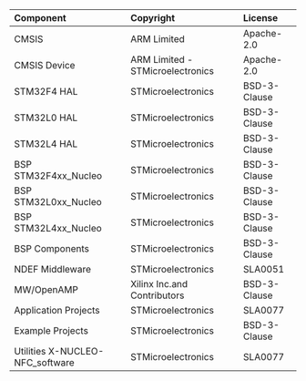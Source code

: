 | Component                               | Copyright 						  | License   |              			
|:---------                               |:-------                 		  |:----------|
| CMSIS                           	      | ARM Limited 					  | Apache-2.0 |  		    	
| CMSIS Device                    		  | ARM Limited - STMicroelectronics  | Apache-2.0 |  	            
| STM32F4 HAL                     		  | STMicroelectronics 				  | BSD-3-Clause |				
| STM32L0 HAL                     		  | STMicroelectronics      		  | BSD-3-Clause |	
| STM32L4 HAL                     		  | STMicroelectronics 				  | BSD-3-Clause |					
| BSP STM32F4xx_Nucleo            		  | STMicroelectronics 				  | BSD-3-Clause |				
| BSP STM32L0xx_Nucleo            		  | STMicroelectronics  			  | BSD-3-Clause |				
| BSP STM32L4xx_Nucleo                    | STMicroelectronics 				  | BSD-3-Clause |           		
| BSP Components                  		  | STMicroelectronics 				  | BSD-3-Clause |          		
| NDEF Middleware                    	  | STMicroelectronics                | SLA0051      | 
| MW/OpenAMP                    	      | Xilinx Inc.and Contributors       | BSD-3-Clause |      			
| Application Projects      			  | STMicroelectronics 			      | SLA0077      |    			   
| Example Projects      			  	  | STMicroelectronics  	    	  | BSD-3-Clause |
| Utilities X-NUCLEO-NFC_software      	  | STMicroelectronics 			      | SLA0077      |			


